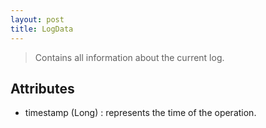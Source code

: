 ```yaml
---
layout: post
title: LogData
---
```


> Contains all information about the current log.

Attributes
----------
- timestamp (Long) : represents the time of the operation.
